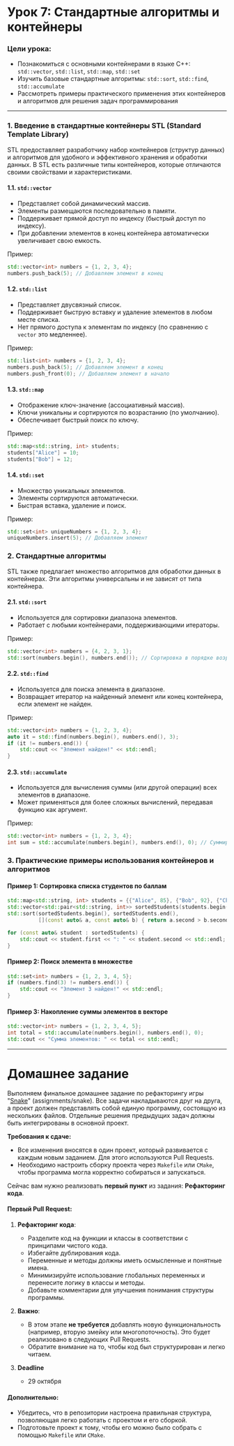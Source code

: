 # Урок 7: **Стандартные алгоритмы и контейнеры**

### Цели урока:
- Познакомиться с основными контейнерами в языке C++: `std::vector`, `std::list`, `std::map`, `std::set`
- Изучить базовые стандартные алгоритмы: `std::sort`, `std::find`, `std::accumulate`
- Рассмотреть примеры практического применения этих контейнеров и алгоритмов для решения задач программирования

---

### **1. Введение в стандартные контейнеры STL (Standard Template Library)**

STL предоставляет разработчику набор контейнеров (структур данных) и алгоритмов для удобного и эффективного хранения и обработки данных. В STL есть различные типы контейнеров, которые отличаются своими свойствами и характеристиками.

#### 1.1. `std::vector`
- Представляет собой динамический массив.
- Элементы размещаются последовательно в памяти.
- Поддерживает прямой доступ по индексу (быстрый доступ по индексу).
- При добавлении элементов в конец контейнера автоматически увеличивает свою емкость.

Пример:
```cpp
std::vector<int> numbers = {1, 2, 3, 4};
numbers.push_back(5); // Добавляем элемент в конец
```

#### 1.2. `std::list`
- Представляет двусвязный список.
- Поддерживает быструю вставку и удаление элементов в любом месте списка.
- Нет прямого доступа к элементам по индексу (по сравнению с `vector` это медленнее).

Пример:
```cpp
std::list<int> numbers = {1, 2, 3, 4};
numbers.push_back(5); // Добавляем элемент в конец
numbers.push_front(0); // Добавляем элемент в начало
```

#### 1.3. `std::map`
- Отображение ключ-значение (ассоциативный массив).
- Ключи уникальны и сортируются по возрастанию (по умолчанию).
- Обеспечивает быстрый поиск по ключу.

Пример:
```cpp
std::map<std::string, int> students;
students["Alice"] = 10;
students["Bob"] = 12;
```

#### 1.4. `std::set`
- Множество уникальных элементов.
- Элементы сортируются автоматически.
- Быстрая вставка, удаление и поиск.

Пример:
```cpp
std::set<int> uniqueNumbers = {1, 2, 3, 4};
uniqueNumbers.insert(5); // Добавляем элемент
```

### **2. Стандартные алгоритмы**

STL также предлагает множество алгоритмов для обработки данных в контейнерах. Эти алгоритмы универсальны и не зависят от типа контейнера.

#### 2.1. `std::sort`
- Используется для сортировки диапазона элементов.
- Работает с любыми контейнерами, поддерживающими итераторы.

Пример:
```cpp
std::vector<int> numbers = {4, 2, 3, 1};
std::sort(numbers.begin(), numbers.end()); // Сортировка в порядке возрастания
```

#### 2.2. `std::find`
- Используется для поиска элемента в диапазоне.
- Возвращает итератор на найденный элемент или конец контейнера, если элемент не найден.

Пример:
```cpp
std::vector<int> numbers = {1, 2, 3, 4};
auto it = std::find(numbers.begin(), numbers.end(), 3);
if (it != numbers.end()) {
    std::cout << "Элемент найден!" << std::endl;
}
```

#### 2.3. `std::accumulate`
- Используется для вычисления суммы (или другой операции) всех элементов в диапазоне.
- Может применяться для более сложных вычислений, передавая функцию как аргумент.

Пример:
```cpp
std::vector<int> numbers = {1, 2, 3, 4};
int sum = std::accumulate(numbers.begin(), numbers.end(), 0); // Суммируем все элементы
```

### **3. Практические примеры использования контейнеров и алгоритмов**

#### Пример 1: Сортировка списка студентов по баллам
```cpp
std::map<std::string, int> students = {{"Alice", 85}, {"Bob", 92}, {"Charlie", 78}};
std::vector<std::pair<std::string, int>> sortedStudents(students.begin(), students.end());
std::sort(sortedStudents.begin(), sortedStudents.end(),
          [](const auto& a, const auto& b) { return a.second > b.second; });

for (const auto& student : sortedStudents) {
    std::cout << student.first << ": " << student.second << std::endl;
}
```

#### Пример 2: Поиск элемента в множестве
```cpp
std::set<int> numbers = {1, 2, 3, 4, 5};
if (numbers.find(3) != numbers.end()) {
    std::cout << "Элемент 3 найден!" << std::endl;
}
```

#### Пример 3: Накопление суммы элементов в векторе
```cpp
std::vector<int> numbers = {1, 2, 3, 4, 5};
int total = std::accumulate(numbers.begin(), numbers.end(), 0);
std::cout << "Сумма элементов: " << total << std::endl;
```

---

# **Домашнее задание**

Выполняем финальное домашнее задание по рефакторингу игры "[Snake](https://github.com/msu-cmc-sqi/cpp/tree/main/assignments/snake)" (assignments/snake). Все задачи накладываются друг на друга, а проект должен представлять собой единую программу, состоящую из нескольких файлов. Отдельные решения предыдущих задач должны быть интегрированы в основной проект. 

**Требования к сдаче:**
- Все изменения вносятся в один проект, который развивается с каждым новым заданием. Для этого используются Pull Requests.
- Необходимо настроить сборку проекта через `Makefile` или `CMake`, чтобы программа могла корректно собираться и запускаться.

Сейчас вам нужно реализовать **первый пункт** из задания: **Рефакторинг кода**.

#### Первый Pull Request:
1. **Рефакторинг кода**:
    - Разделите код на функции и классы в соответствии с принципами чистого кода.
    - Избегайте дублирования кода.
    - Переменные и методы должны иметь осмысленные и понятные имена.
    - Минимизируйте использование глобальных переменных и перенесите логику в классы и методы.
    - Добавьте комментарии для улучшения понимания структуры программы.

2. **Важно**:
    - В этом этапе **не требуется** добавлять новую функциональность (например, вторую змейку или многопоточность). Это будет реализовано в следующих Pull Requests.
    - Обратите внимание на то, чтобы код был структурирован и легко читаем.

3. **Deadline**
    - 29 октября

#### Дополнительно:
- Убедитесь, что в репозитории настроена правильная структура, позволяющая легко работать с проектом и его сборкой.
- Подготовьте проект к тому, чтобы его можно было собрать с помощью `Makefile` или `CMake`.
